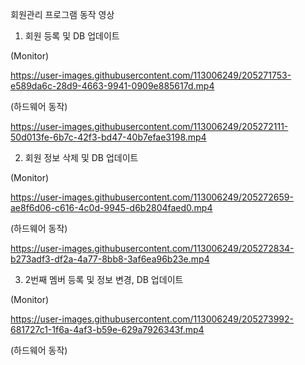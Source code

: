 회원관리 프로그램 동작 영상

1. 회원 등록 및 DB 업데이트

(Monitor)

https://user-images.githubusercontent.com/113006249/205271753-e589da6c-28d9-4663-9941-0909e885617d.mp4

(하드웨어 동작)

https://user-images.githubusercontent.com/113006249/205272111-50d013fe-6b7c-42f3-bd47-40b7efae3198.mp4


2. 회원 정보 삭제 및 DB 업데이트

(Monitor)

https://user-images.githubusercontent.com/113006249/205272659-ae8f6d06-c616-4c0d-9945-d6b2804faed0.mp4

(하드웨어 동작)


https://user-images.githubusercontent.com/113006249/205272834-b273adf3-df2a-4a77-8bb8-3af6ea96b23e.mp4


3. 2번째 멤버 등록 및 정보 변경, DB 업데이트

(Monitor)

https://user-images.githubusercontent.com/113006249/205273992-681727c1-1f6a-4af3-b59e-629a7926343f.mp4


(하드웨어 동작)


